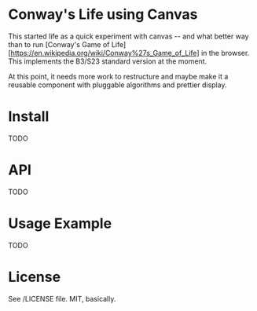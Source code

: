 # Conway's Life using Canvas

This started life as a quick experiment with canvas -- and what better way 
than to run [Conway's Game of Life][https://en.wikipedia.org/wiki/Conway%27s_Game_of_Life]
in the browser.  This implements the B3/S23 standard version at the moment.

At this point, it needs more work to restructure and maybe make it a reusable
component with pluggable algorithms and prettier display.

# Install

TODO

# API

TODO

# Usage Example

TODO

# License
See /LICENSE file.  MIT, basically.
